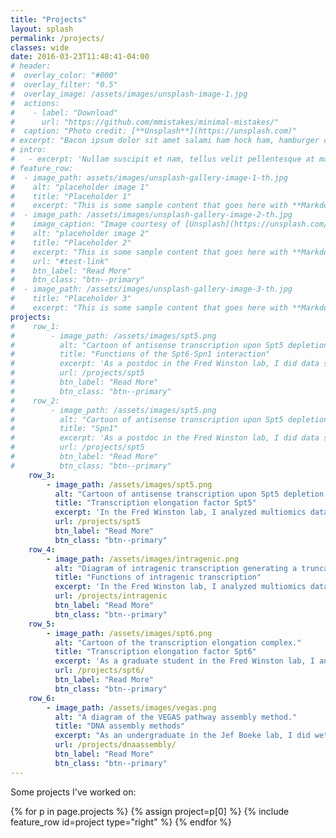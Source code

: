```yaml
---
title: "Projects"
layout: splash
permalink: /projects/
classes: wide
date: 2016-03-23T11:48:41-04:00
# header:
#  overlay_color: "#000"
#  overlay_filter: "0.5"
#  overlay_image: /assets/images/unsplash-image-1.jpg
#  actions:
#    - label: "Download"
#      url: "https://github.com/mmistakes/minimal-mistakes/"
#  caption: "Photo credit: [**Unsplash**](https://unsplash.com)"
# excerpt: "Bacon ipsum dolor sit amet salami ham hock ham, hamburger corned beef short ribs kielbasa biltong t-bone drumstick tri-tip tail sirloin pork chop."
# intro: 
#   - excerpt: 'Nullam suscipit et nam, tellus velit pellentesque at malesuada, enim eaque. Quis nulla, netus tempor in diam gravida tincidunt, *proin faucibus* voluptate felis id sollicitudin. Centered with `type="center"`'
# feature_row:
#  - image_path: assets/images/unsplash-gallery-image-1-th.jpg
#    alt: "placeholder image 1"
#    title: "Placeholder 1"
#    excerpt: "This is some sample content that goes here with **Markdown** formatting."
#  - image_path: /assets/images/unsplash-gallery-image-2-th.jpg
#    image_caption: "Image courtesy of [Unsplash](https://unsplash.com/)"
#    alt: "placeholder image 2"
#    title: "Placeholder 2"
#    excerpt: "This is some sample content that goes here with **Markdown** formatting."
#    url: "#test-link"
#    btn_label: "Read More"
#    btn_class: "btn--primary"
#  - image_path: /assets/images/unsplash-gallery-image-3-th.jpg
#    title: "Placeholder 3"
#    excerpt: "This is some sample content that goes here with **Markdown** formatting."
projects:
#    row_1:
#        - image_path: /assets/images/spt5.png
#          alt: "Cartoon of antisense transcription upon Spt5 depletion."
#          title: "Functions of the Spt6-Spn1 interaction"
#          excerpt: 'As a postdoc in the Fred Winston lab, I did data science work on a project studying the requirement of the interaction between Spt6 and Spn1, two histone chaperones involved in transcription elongation.'
#          url: /projects/spt5
#          btn_label: "Read More"
#          btn_class: "btn--primary"
#    row_2:
#        - image_path: /assets/images/spt5.png
#          alt: "Cartoon of antisense transcription upon Spt5 depletion."
#          title: "Spn1"
#          excerpt: 'As a postdoc in the Fred Winston lab, I did data science work on a project using genomic assays to study the conserved transcription elongation factor Spn1 in *Saccharomyces cerevisiae*.'
#          url: /projects/spt5
#          btn_label: "Read More"
#          btn_class: "btn--primary"
    row_3:
        - image_path: /assets/images/spt5.png
          alt: "Cartoon of antisense transcription upon Spt5 depletion."
          title: "Transcription elongation factor Spt5"
          excerpt: 'In the Fred Winston lab, I analyzed multiomics data to study the conserved transcription elongation factor Spt5 in *Schizosaccharomyces pombe*.'
          url: /projects/spt5
          btn_label: "Read More"
          btn_class: "btn--primary"
    row_4:
        - image_path: /assets/images/intragenic.png
          alt: "Diagram of intragenic transcription generating a truncated protein."
          title: "Functions of intragenic transcription"
          excerpt: 'In the Fred Winston lab, I analyzed multiomics data to study possible functions for intragenic transcription in yeast cells under stress conditions.'
          url: /projects/intragenic
          btn_label: "Read More"
          btn_class: "btn--primary"
    row_5:
        - image_path: /assets/images/spt6.png
          alt: "Cartoon of the transcription elongation complex."
          title: "Transcription elongation factor Spt6"
          excerpt: 'As a graduate student in the Fred Winston lab, I analyzed multiomics data to study the conserved transcription elongation factor Spt6 in *Saccharomyces cerevisiae*.'
          url: /projects/spt6/
          btn_label: "Read More"
          btn_class: "btn--primary"
    row_6:
        - image_path: /assets/images/vegas.png
          alt: "A diagram of the VEGAS pathway assembly method."
          title: "DNA assembly methods"
          excerpt: "As an undergraduate in the Jef Boeke lab, I did wet lab work on projects developing standardized combinatorial DNA assembly methods for synthetic biology."
          url: /projects/dnaassembly/
          btn_label: "Read More"
          btn_class: "btn--primary"
---
```


Some projects I've worked on:

{% for p in page.projects %}
    {% assign project=p[0] %}
    {% include feature_row id=project type="right" %}
{% endfor %}

